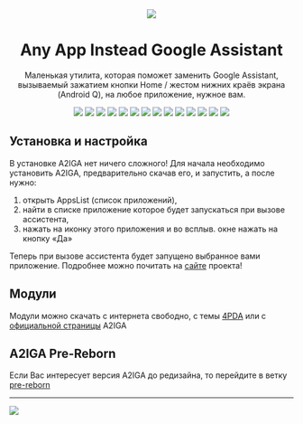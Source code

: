 <div align="center">
  <img src="https://github.com/rx1310/a2iga/blob/master/app/src/main/res/mipmap-xxxhdpi/ic_launcher_foreground.png?raw=true">
  <h1>Any App Instead Google Assistant</h1>
  <p>Маленькая утилита, которая поможет заменить Google Assistant, вызываемый зажатием кнопки Home / жестом нижних краёв экрана (Android Q), на любое приложение, нужное вам.</p>
  <p>
    <img src="https://img.shields.io/badge/min%20api%20level-22%2B-brightgreen?style=flat">
    <img src="https://visitor-badge.laobi.icu/badge?page_id=a2iga.a2iga">
    <a href="https://github.com/a2iga/a2iga/releases"><img src="https://img.shields.io/github/v/release/a2iga/a2iga"></a>
    <a href="https://github.com/a2iga/a2iga/blob/master/LICENSE"><img src="https://img.shields.io/github/license/a2iga/a2iga"></a>
    <img src="https://img.shields.io/github/downloads/a2iga/a2iga/total">
    <img src="https://img.shields.io/github/languages/code-size/a2iga/a2iga">
    <img src="https://img.shields.io/github/repo-size/a2iga/a2iga">
    <img src="https://img.shields.io/github/languages/count/a2iga/a2iga">
    <img src="https://img.shields.io/github/languages/top/a2iga/a2iga">
    <img src="https://img.shields.io/github/stars/a2iga/a2iga">
    <img src="https://img.shields.io/github/watchers/a2iga/a2iga">
    <img src="https://img.shields.io/github/forks/a2iga/a2iga">
    <img src="https://img.shields.io/github/release-date/a2iga/a2iga">
    <a href="https://github.com/rx1310/a2iga/commits/master"><img src="https://img.shields.io/github/last-commit/a2iga/a2iga"></a>
  </p>
  
</div>

## Установка и настройка
В установке A2IGA нет ничего сложного! Для начала необходимо установить A2IGA, предварительно скачав его, и запустить, а после нужно:
1. открыть AppsList (список приложений),
2. найти в списке приложение которое будет запускаться при вызове ассистента,
3. нажать на иконку этого приложения и во всплыв. окне нажать на кнопку «Да»

Теперь при вызове ассистента будет запущено выбранное вами приложение. Подробнее можно почитать на [сайте](https://rx1310.github.io/docs/a2iga/faq.html#install) проекта!

## Модули
Модули можно скачать с интернета свободно, с темы [4PDA](https://4pda.ru/forum/index.php?showtopic=1002185&st=0) или с [официальной страницы](https://rx1310.github.io/a2iga.html#modules) A2IGA

## A2IGA Pre-Reborn
Если Вас интересует версия A2IGA до редизайна, то перейдите в ветку [pre-reborn](https://github.com/rx1310/a2iga/tree/pre-reborn)

---

![](https://img.shields.io/badge/Any%20App%20Instead%20Google%20Assistant-A2IGA-8ab4f8)
